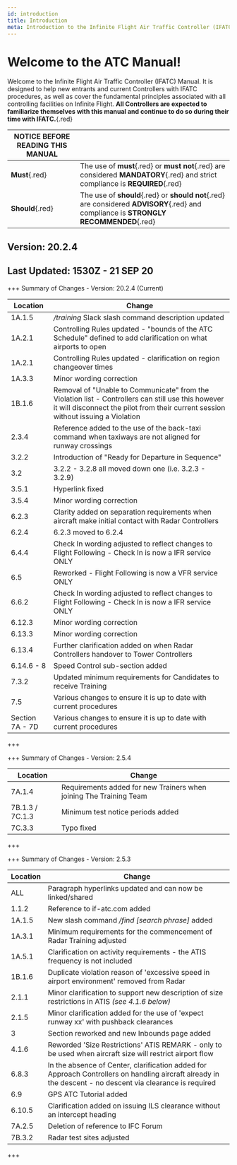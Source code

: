 ```yaml
---
id: introduction
title: Introduction
meta: Introduction to the Infinite Flight Air Traffic Controller (IFATC) Manual.
---
```


# Welcome to the ATC Manual!



Welcome to the Infinite Flight Air Traffic Controller (IFATC) Manual. It is designed to help new entrants and current Controllers with IFATC procedures, as well as cover the fundamental principles associated with all controlling facilities on Infinite Flight. **All Controllers are expected to familiarize themselves with this manual and continue to do so during their time with IFATC.**{.red}



| **NOTICE BEFORE READING THIS MANUAL** |                                          |
| ------------------------------------- | ---------------------------------------- |
| **Must**{.red}                        | The use of **must**{.red} or **must not**{.red} are considered **MANDATORY**{.red} and strict compliance is **REQUIRED**{.red} |
| **Should**{.red}                      | The use of **should**{.red} or **should not**{.red} are considered **ADVISORY**{.red} and compliance is **STRONGLY RECOMMENDED**{.red} |



## Version: 20.2.4

## Last Updated: 1530Z - 21 SEP 20



+++ Summary of Changes - Version: 20.2.4 (Current)

| Location        | Change                                                       |
| --------------- | ------------------------------------------------------------ |
| 1A.1.5          | */training* Slack slash command description updated          |
| 1A.2.1          | Controlling Rules updated - "bounds of the ATC Schedule" defined to add clarification on what airports to open |
| 1A.2.1          | Controlling Rules updated - clarification on region changeover times |
| 1A.3.3          | Minor wording correction                                     |
| 1B.1.6          | Removal of "Unable to Communicate" from the Violation list - Controllers can still use this however it will disconnect the pilot from their current session without issuing a Violation |
| 2.3.4           | Reference added to the use of the back-taxi command when taxiways are not aligned for runway crossings |
| 3.2.2           | Introduction of "Ready for Departure in Sequence"            |
| 3.2             | 3.2.2 - 3.2.8 all moved down one (i.e. 3.2.3 - 3.2.9)        |
| 3.5.1           | Hyperlink fixed                                              |
| 3.5.4           | Minor wording correction                                     |
| 6.2.3           | Clarity added on separation requirements when aircraft make initial contact with Radar Controllers |
| 6.2.4           | 6.2.3 moved to 6.2.4                                         |
| 6.4.4           | Check In wording adjusted to reflect changes to Flight Following - Check In is now a IFR service ONLY |
| 6.5             | Reworked - Flight Following is now a VFR service ONLY        |
| 6.6.2           | Check In wording adjusted to reflect changes to Flight Following - Check In is now a IFR service ONLY |
| 6.12.3          | Minor wording correction                                     |
| 6.13.3          | Minor wording correction                                     |
| 6.13.4          | Further clarification added on when Radar Controllers handover to Tower Controllers |
| 6.14.6 - 8      | Speed Control sub-section added                              |
| 7.3.2           | Updated minimum requirements for Candidates to receive Training |
| 7.5             | Various changes to ensure it is up to date with current procedures |
| Section 7A - 7D | Various changes to ensure it is up to date with current procedures |

+++



+++ Summary of Changes - Version: 2.5.4

| Location        | Change                                                       |
| --------------- | ------------------------------------------------------------ |
| 7A.1.4          | Requirements added for new Trainers when joining The Training Team |
| 7B.1.3 / 7C.1.3 | Minimum test notice periods added                            |
| 7C.3.3          | Typo fixed                                                   |

+++



+++ Summary of Changes - Version: 2.5.3

| Location | Change                                                       |
| -------- | ------------------------------------------------------------ |
| ALL      | Paragraph hyperlinks updated and can now be linked/shared    |
| 1.1.2    | Reference to if-atc.com added                                |
| 1A.1.5   | New slash command */find [search phrase]* added              |
| 1A.3.1   | Minimum requirements for the commencement of Radar Training adjusted |
| 1A.5.1   | Clarification on activity requirements - the ATIS frequency is not included |
| 1B.1.6   | Duplicate violation reason of 'excessive speed in airport environment' removed from Radar |
| 2.1.1    | Minor clarification to support new description of size restrictions in ATIS *(see 4.1.6 below)* |
| 2.1.5    | Minor clarification added for the use of 'expect runway xx' with pushback clearances |
| 3        | Section reworked and new Inbounds page added                 |
| 4.1.6    | Reworded 'Size Restrictions' ATIS REMARK - only to be used when aircraft size will restrict airport flow |
| 6.8.3    | In the absence of Center, clarification added for Approach Controllers on handling aircraft already in the descent - no descent via clearance is required |
| 6.9      | GPS ATC Tutorial added                                       |
| 6.10.5   | Clarification added on issuing ILS clearance without an intercept heading |
| 7A.2.5   | Deletion of reference to IFC Forum                           |
| 7B.3.2   | Radar test sites adjusted                                    |

+++


